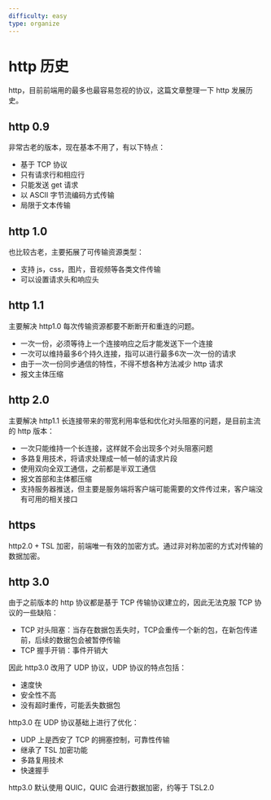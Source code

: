 ```yaml
---
difficulty: easy
type: organize
---
```


# http 历史

http，目前前端用的最多也最容易忽视的协议，这篇文章整理一下 http 发展历史。

## http 0.9

非常古老的版本，现在基本不用了，有以下特点：
- 基于 TCP 协议
- 只有请求行和相应行
- 只能发送 get 请求
- 以 ASCII 字节流编码方式传输
- 局限于文本传输

## http 1.0

也比较古老，主要拓展了可传输资源类型：
- 支持 js，css，图片，音视频等各类文件传输
- 可以设置请求头和响应头

## http 1.1

主要解决 http1.0 每次传输资源都要不断断开和重连的问题。
- 一次一份，必须等待上一个连接响应之后才能发送下一个连接
- 一次可以维持最多6个持久连接，指可以进行最多6次一次一份的请求
- 由于一次一份同步通信的特性，不得不想各种方法减少 http 请求
- 报文主体压缩

## http 2.0

主要解决 http1.1 长连接带来的带宽利用率低和优化对头阻塞的问题，是目前主流的 http 版本：
- 一次只能维持一个长连接，这样就不会出现多个对头阻塞问题
- 多路复用技术，将请求处理成一帧一帧的请求片段
- 使用双向全双工通信，之前都是半双工通信
- 报文首部和主体都压缩
- 支持服务器推送，但主要是服务端将客户端可能需要的文件传过来，客户端没有可用的相关接口

## https

http2.0 + TSL 加密，前端唯一有效的加密方式。通过非对称加密的方式对传输的数据加密。

## http 3.0

由于之前版本的 http 协议都是基于 TCP 传输协议建立的，因此无法克服 TCP 协议的一些缺陷：
- TCP 对头阻塞：当存在数据包丢失时，TCP会重传一个新的包，在新包传递前，后续的数据包会被暂停传输
- TCP 握手开销：事件开销大

因此 http3.0 改用了 UDP 协议，UDP 协议的特点包括：
- 速度快
- 安全性不高
- 没有超时重传，可能丢失数据包

http3.0 在 UDP 协议基础上进行了优化：
- UDP 上是西安了 TCP 的拥塞控制，可靠性传输
- 继承了 TSL 加密功能
- 多路复用技术
- 快速握手

http3.0 默认使用 QUIC，QUIC 会进行数据加密，约等于 TSL2.0